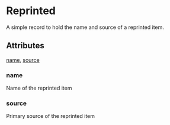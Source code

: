 # Reprinted

A simple record to hold the name and source of a reprinted item.

## Attributes

[name](#name), [source](#source)


### name

Name of the reprinted item

### source

Primary source of the reprinted item
